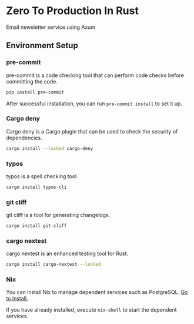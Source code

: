 # Zero To Production In Rust

Email newsletter service using Axum

## Environment Setup

### pre-commit

pre-commit is a code checking tool that can perform code checks before committing the code.

```bash
pip install pre-commit
```

After successful installation, you can run `pre-commit install` to set it up.

### Cargo deny

Cargo deny is a Cargo plugin that can be used to check the security of dependencies.

```bash
cargo install --locked cargo-deny
```

### typos

typos is a spell checking tool.

```bash
cargo install typos-cli
```

### git cliff

git cliff is a tool for generating changelogs.

```bash
cargo install git-cliff
```

### cargo nextest

cargo nextest is an enhanced testing tool for Rust.

```bash
cargo install cargo-nextest --locked
```

### Nix

You can install Nix to manage dependent services such as PostgreSQL.
[Go to install.](https://nixos.org/download/)

If you have already installed, execute `nix-shell` to start the dependent services.
